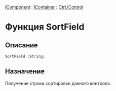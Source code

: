 ﻿---
Link: .Ctrl.IControl.@SortField
---

[IComponent](topic:Com.Custom.ComClasses.IComponent.Default) :
[IContainer](topic:Com.Custom.ComClasses.IContainer.Default) :
[Ctrl.IControl](Default)

# Функция SortField

## Описание

    SortField :String;

## Назначение

Получение строки сортировки данного контрола.